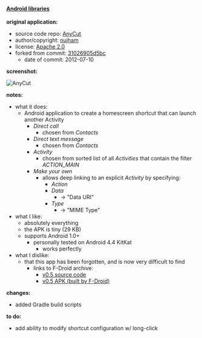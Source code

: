 #### [Android libraries](https://github.com/warren-bank/Android-libraries/tree/nujham/AnyCut)

__original application:__

* source code repo: [AnyCut](https://code.google.com/p/apps-for-android)
* author/copyright: [nujham](mailto:nujham@gmail.com)
* license: [Apache 2.0](https://apache.org/licenses/LICENSE-2.0.txt)
* forked from commit: [31026905d5bc](https://code.google.com/archive/p/apps-for-android/source/default/commits)
  * date of commit: 2012-07-10

__screenshot:__

![AnyCut](https://image.winudf.com/v2/image/Y29tLnNwcmluZy5iaXJkLmFueWN1dF9zY3JlZW5fMV8xNTI2MDE4NDg0XzAxMw/screen-1.jpg?h=500&fakeurl=1&type=.jpg)

__notes:__

* what it does:
  * Android application to create a homescreen shortcut that can launch another Activity
    * _Direct call_
      * chosen from _Contacts_
    * _Direct text message_
      * chosen from _Contacts_
    * _Activity_
      * chosen from sorted list of all _Activities_ that contain the filter _ACTION_MAIN_
    * _Make your own_
      * allows deep linking to an explicit _Activity_ by specifying:
        * _Action_
        * _Data_
          * -&gt; "Data URI"
        * _Type_
          * -&gt; "MIME Type"
* what I like:
  * absolutely everything
  * the APK is tiny (29 KB)
  * supports Android 1.0+
    * personally tested on Android 4.4 KitKat
      * works perfectly
* what I dislike:
  * that this app has been forgotten, and is now very difficult to find
    * links to F-Droid archive:
      * [v0.5 source code](https://f-droid.org/archive/com.example.anycut_5_src.tar.gz)
      * [v0.5 APK (built by F-Droid)](https://f-droid.org/archive/com.example.anycut_5.apk)

__changes:__

* added Gradle build scripts

__to do:__

* add ability to modify shortcut configuration w/ long-click
